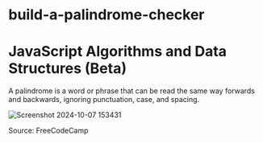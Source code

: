# build-a-palindrome-checker
# JavaScript Algorithms and Data Structures (Beta)
A palindrome is a word or phrase that can be read the same way forwards and backwards, ignoring punctuation, case, and spacing.

![Screenshot 2024-10-07 153431](https://github.com/user-attachments/assets/23ca6e36-dcdb-49bf-a32b-97353ce42ff1)

Source: FreeCodeCamp

